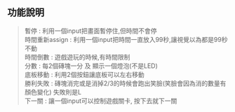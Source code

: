 ## 功能說明 ##

>暫停 : 利用一個input把畫面暫停住,但時間不會停<br />
>時間重新assign : 利用一個input把時間一直放入99秒,讓視覺以為都是99秒不動<br />
>時間倒數 : 遊戲遊玩的時候,有時間限制<br />
>分數 : 每2個磚塊一分 及 顯示一個燈泡(不是LED)<br />
>底板移動 : 利用2個按鈕讓底板可以左右移動<br />
>勝利失敗 : 磚塊消完或是消掉2/3的時候會跑出笑臉(笑臉會因為消的數量有顏色變化) 失敗則是L <br />
>下一關 : 讓一個input可以控制遊戲關卡, 按下去就下一關
